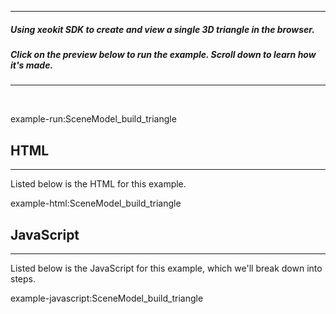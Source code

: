 
---
##### Using xeokit SDK to create and view a single 3D triangle in the browser. 
##### Click on the preview below to run the example. Scroll down to learn how it's made.
---

<br>

example-run:SceneModel_build_triangle

## HTML

---

Listed below is the HTML for this example.

example-html:SceneModel_build_triangle

## JavaScript

---

Listed below is the JavaScript for this example, which we'll break down into steps.

example-javascript:SceneModel_build_triangle
